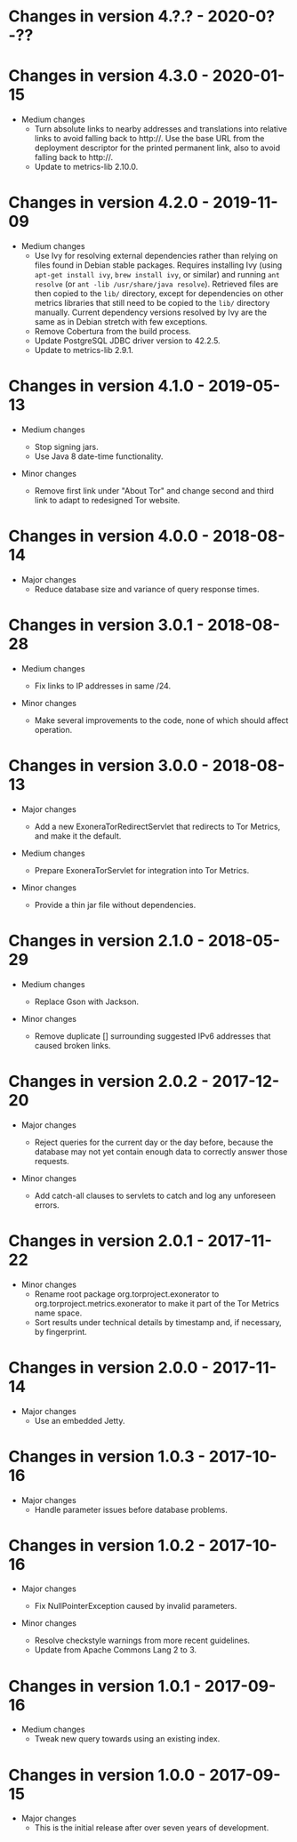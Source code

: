 # Changes in version 4.?.? - 2020-0?-??


# Changes in version 4.3.0 - 2020-01-15

 * Medium changes
   - Turn absolute links to nearby addresses and translations into
     relative links to avoid falling back to http://. Use the base URL
     from the deployment descriptor for the printed permanent link,
     also to avoid falling back to http://.
   - Update to metrics-lib 2.10.0.


# Changes in version 4.2.0 - 2019-11-09

 * Medium changes
   - Use Ivy for resolving external dependencies rather than relying
     on files found in Debian stable packages. Requires installing Ivy
     (using `apt-get install ivy`, `brew install ivy`, or similar) and
     running `ant resolve` (or `ant -lib /usr/share/java resolve`).
     Retrieved files are then copied to the `lib/` directory, except
     for dependencies on other metrics libraries that still need to be
     copied to the `lib/` directory manually. Current dependency
     versions resolved by Ivy are the same as in Debian stretch with
     few exceptions.
   - Remove Cobertura from the build process.
   - Update PostgreSQL JDBC driver version to 42.2.5.
   - Update to metrics-lib 2.9.1.


# Changes in version 4.1.0 - 2019-05-13

 * Medium changes
   - Stop signing jars.
   - Use Java 8 date-time functionality.

 * Minor changes
   - Remove first link under "About Tor" and change second and third
     link to adapt to redesigned Tor website.


# Changes in version 4.0.0 - 2018-08-14

 * Major changes
   - Reduce database size and variance of query response times.


# Changes in version 3.0.1 - 2018-08-28

 * Medium changes
   - Fix links to IP addresses in same /24.

 * Minor changes
   - Make several improvements to the code, none of which should
     affect operation.


# Changes in version 3.0.0 - 2018-08-13

 * Major changes
   - Add a new ExoneraTorRedirectServlet that redirects to Tor
     Metrics, and make it the default.

 * Medium changes
   - Prepare ExoneraTorServlet for integration into Tor Metrics.

 * Minor changes
   - Provide a thin jar file without dependencies.


# Changes in version 2.1.0 - 2018-05-29

 * Medium changes
   - Replace Gson with Jackson.

 * Minor changes
   - Remove duplicate [] surrounding suggested IPv6 addresses that
     caused broken links.


# Changes in version 2.0.2 - 2017-12-20

 * Major changes
   - Reject queries for the current day or the day before, because the
     database may not yet contain enough data to correctly answer
     those requests.

 * Minor changes
   - Add catch-all clauses to servlets to catch and log any unforeseen
     errors.


# Changes in version 2.0.1 - 2017-11-22

 * Minor changes
   - Rename root package org.torproject.exonerator to
     org.torproject.metrics.exonerator to make it part of the Tor
     Metrics name space.
   - Sort results under technical details by timestamp and, if
     necessary, by fingerprint.


# Changes in version 2.0.0 - 2017-11-14

 * Major changes
   - Use an embedded Jetty.


# Changes in version 1.0.3 - 2017-10-16

 * Major changes
   - Handle parameter issues before database problems.


# Changes in version 1.0.2 - 2017-10-16

 * Major changes
   - Fix NullPointerException caused by invalid parameters.

 * Minor changes
   - Resolve checkstyle warnings from more recent guidelines.
   - Update from Apache Commons Lang 2 to 3.


# Changes in version 1.0.1 - 2017-09-16

 * Medium changes
   - Tweak new query towards using an existing index.


# Changes in version 1.0.0 - 2017-09-15

 * Major changes
   - This is the initial release after over seven years of
     development.


